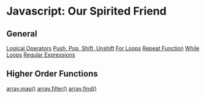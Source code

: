 <!-- TITLE: Javascript -->
<!-- SUBTITLE: Good Tips about Javascript! -->

# Javascript: Our Spirited Friend
## General
[Logical Operators](javascript/logical-operators)
[Push, Pop, Shift, Unshift](javascript/push-pop-shift-unshift)
[For Loops](javascript/for-loops)
[Repeat Function](javascript/repeat-function)
[While Loops](javascript/while-loops)
[Regular Expressions](javascript/regular-expressions)
## Higher Order Functions
[array.map()](javascript/map)
[array.filter()](javascript/filter)
[array.find()](javascript/find)
